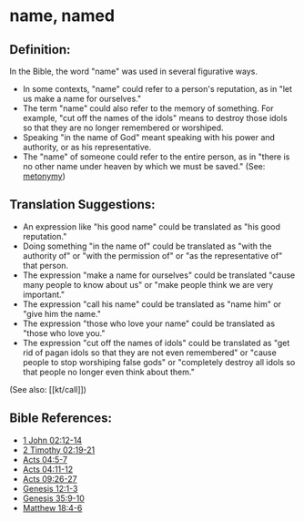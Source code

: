 # name, named #

## Definition: ##

In the Bible, the word "name" was used in several figurative ways.

* In some contexts, "name" could refer to a person's reputation, as in "let us make a name for ourselves."
* The term "name" could also refer to the memory of something. For example, "cut off the names of the idols" means to destroy those idols so that they are no longer remembered or worshiped.
* Speaking "in the name of God" meant speaking with his power and authority, or as his representative.
* The "name" of someone could refer to the entire person, as in "there is no other name under heaven by which we must be saved." (See: [metonymy](en/ta-vol1/translate/man/figs-metonymy))

## Translation Suggestions: ##

* An expression like "his good name" could be translated as "his good reputation."
* Doing something "in the name of" could be translated as "with the authority of" or "with the permission of" or "as the representative of" that person.
* The expression "make a name for ourselves" could be translated "cause many people to know about us" or "make people think we are very important."
* The expression "call his name" could be translated as "name him" or "give him the name."
* The expression "those who love your name" could be translated as "those who love you."
* The expression "cut off the names of idols" could be translated as "get rid of pagan idols so that they are not even remembered" or  "cause people to stop worshiping false gods" or "completely destroy all idols so that people no longer even think about them."

(See also: [[kt/call]])

## Bible References: ##

* [1 John 02:12-14](en/tn/1jn/help/02/12)
* [2 Timothy 02:19-21](en/tn/2ti/help/02/19)
* [Acts 04:5-7](en/tn/act/help/04/05)
* [Acts 04:11-12](en/tn/act/help/04/11)
* [Acts 09:26-27](en/tn/act/help/09/26)
* [Genesis 12:1-3](en/tn/gen/help/12/01)
* [Genesis 35:9-10](en/tn/gen/help/35/09)
* [Matthew 18:4-6](en/tn/mat/help/18/04)